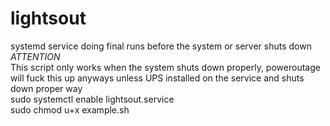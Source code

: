 # lightsout
systemd service doing final runs before the system or server shuts down <br>
*ATTENTION* <br>
This script only works when the system shuts down properly, poweroutage will fuck this up anyways unless UPS installed on the service and shuts down proper way <br>
sudo systemctl enable lightsout.service <br>
sudo chmod u+x example.sh
